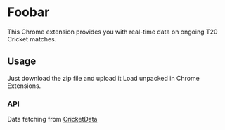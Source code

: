 # Foobar

This Chrome extension provides you with real-time data on ongoing T20 Cricket matches.

## Usage

Just download the zip file and upload it Load unpacked in Chrome Extensions.

### API 
Data fetching from [CricketData](https://cricketdata.org/)
